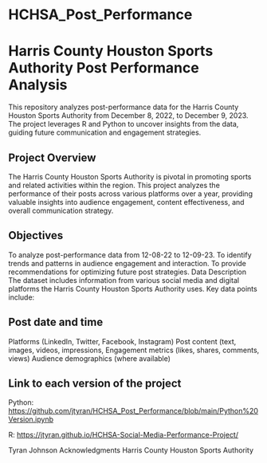 # HCHSA_Post_Performance
# Harris County Houston Sports Authority Post Performance Analysis

This repository analyzes post-performance data for the Harris County Houston Sports Authority from December 8, 2022, to December 9, 2023. The project leverages R and Python to uncover insights from the data, guiding future communication and engagement strategies.

## Project Overview
The Harris County Houston Sports Authority is pivotal in promoting sports and related activities within the region. This project analyzes the performance of their posts across various platforms over a year, providing valuable insights into audience engagement, content effectiveness, and overall communication strategy.

## Objectives
To analyze post-performance data from 12-08-22 to 12-09-23.
To identify trends and patterns in audience engagement and interaction.
To provide recommendations for optimizing future post strategies.
Data Description
The dataset includes information from various social media and digital platforms the Harris County Houston Sports Authority uses. Key data points include:

## Post date and time
Platforms (LinkedIn, Twitter, Facebook, Instagram)
Post content (text, images, videos, impressions,
Engagement metrics (likes, shares, comments, views)
Audience demographics (where available)

## Link to each version of the project
Python: https://github.com/jtyran/HCHSA_Post_Performance/blob/main/Python%20Version.ipynb

R: https://jtyran.github.io/HCHSA-Social-Media-Performance-Project/

Tyran Johnson
Acknowledgments
Harris County Houston Sports Authority

